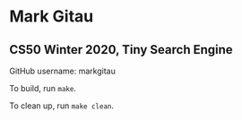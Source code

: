 # Mark Gitau

## CS50 Winter 2020, Tiny Search Engine

GitHub username: markgitau

To build, run `make`.

To clean up, run `make clean`.